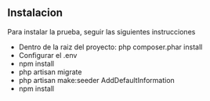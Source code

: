 ## Instalacion

Para instalar la prueba, seguir las siguientes instrucciones

- Dentro de la raiz del proyecto: php composer.phar install
- Configurar el .env
- npm install
- php artisan migrate
- php artisan make:seeder AddDefaultInformation
- npm install

